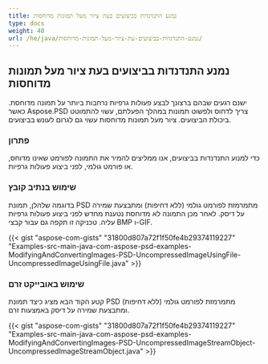 ```yaml
---
title: נמנע התנדנדות בביצועים בעת ציור מעל תמונות מדוחסות
type: docs
weight: 40
url: /he/java/נמנע-התנדנדות-בביצועים-עת-ציור-מעל-תמונות-מדוחסות/
---
```


## **נמנע התנדנדות בביצועים בעת ציור מעל תמונות מדוחסות**
ישנם רגעים שבהם ברצונך לבצע פעולות גרפיות נרחבות ביותר על תמונה מדוחסת. כאשר Aspose.PSD צריך לדחוס ולפשוט תמונות במהלך הפעלתם, עשוי להתמוטט ביכולת הביצועים. ציור מעל תמונות מדוחסות עשוי גם לגרום לעונש בביצועים.

### **פתרון**
כדי למנוע התנדנדות בביצועים, אנו ממליצים להמיר את התמונה לפורמט שאינו מדוחס, או פורמט גולמי, לפני ביצוע פעולות גרפיות.

### **שימוש בנתיב קובץ**
בדוגמה שלהלן, תמונת PSD מתמרמזת לפורמט גולמי (ללא דחיפות) ומתבצעת שמירה על דיסק. לאחר מכן התמונה לא מדוחסת נטענת מחדש לפני ביצוע פעולות גרפיות עליה. טכניקה זו תקפה גם עבור קבצי BMP ו-GIF.


{{< gist "aspose-com-gists" "31800d807a72f1f50fe4b29374119227" "Examples-src-main-java-com-aspose-psd-examples-ModifyingAndConvertingImages-PSD-UncompressedImageUsingFile-UncompressedImageUsingFile.java" >}}
### **שימוש באובייקט זרם**
קטע הקוד הבא מציג כיצד תמונת PSD מתמרמזת לפורמט גולמי (ללא דחיפות) ומתבצעת שמירה על דיסק באמצעות זרם.


{{< gist "aspose-com-gists" "31800d807a72f1f50fe4b29374119227" "Examples-src-main-java-com-aspose-psd-examples-ModifyingAndConvertingImages-PSD-UncompressedImageStreamObject-UncompressedImageStreamObject.java" >}}
